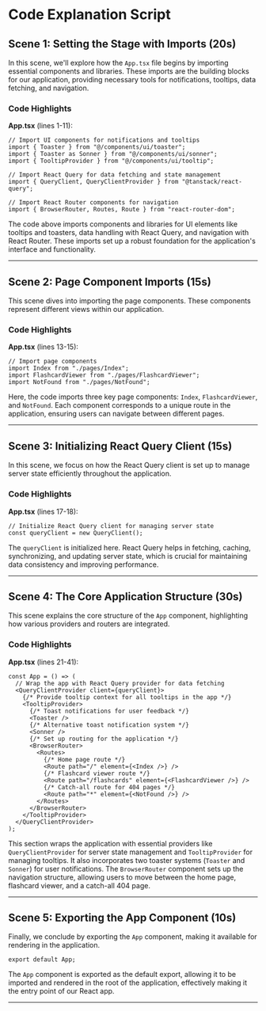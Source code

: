# Code Explanation Script

## Scene 1: Setting the Stage with Imports (20s)

In this scene, we'll explore how the `App.tsx` file begins by importing essential components and libraries. These imports are the building blocks for our application, providing necessary tools for notifications, tooltips, data fetching, and navigation.


### Code Highlights

**App.tsx** (lines 1-11):
```
// Import UI components for notifications and tooltips
import { Toaster } from "@/components/ui/toaster";
import { Toaster as Sonner } from "@/components/ui/sonner";
import { TooltipProvider } from "@/components/ui/tooltip";

// Import React Query for data fetching and state management
import { QueryClient, QueryClientProvider } from "@tanstack/react-query";

// Import React Router components for navigation
import { BrowserRouter, Routes, Route } from "react-router-dom";
```
The code above imports components and libraries for UI elements like tooltips and toasters, data handling with React Query, and navigation with React Router. These imports set up a robust foundation for the application's interface and functionality.



---

## Scene 2: Page Component Imports (15s)

This scene dives into importing the page components. These components represent different views within our application.


### Code Highlights

**App.tsx** (lines 13-15):
```
// Import page components
import Index from "./pages/Index";
import FlashcardViewer from "./pages/FlashcardViewer";
import NotFound from "./pages/NotFound";
```
Here, the code imports three key page components: `Index`, `FlashcardViewer`, and `NotFound`. Each component corresponds to a unique route in the application, ensuring users can navigate between different pages.



---

## Scene 3: Initializing React Query Client (15s)

In this scene, we focus on how the React Query client is set up to manage server state efficiently throughout the application.


### Code Highlights

**App.tsx** (lines 17-18):
```
// Initialize React Query client for managing server state
const queryClient = new QueryClient();
```
The `queryClient` is initialized here. React Query helps in fetching, caching, synchronizing, and updating server state, which is crucial for maintaining data consistency and improving performance.



---

## Scene 4: The Core Application Structure (30s)

This scene explains the core structure of the `App` component, highlighting how various providers and routers are integrated.


### Code Highlights

**App.tsx** (lines 21-41):
```
const App = () => (
  // Wrap the app with React Query provider for data fetching
  <QueryClientProvider client={queryClient}>
    {/* Provide tooltip context for all tooltips in the app */}
    <TooltipProvider>
      {/* Toast notifications for user feedback */}
      <Toaster />
      {/* Alternative toast notification system */}
      <Sonner />
      {/* Set up routing for the application */}
      <BrowserRouter>
        <Routes>
          {/* Home page route */}
          <Route path="/" element={<Index />} />
          {/* Flashcard viewer route */}
          <Route path="/flashcards" element={<FlashcardViewer />} />
          {/* Catch-all route for 404 pages */}
          <Route path="*" element={<NotFound />} />
        </Routes>
      </BrowserRouter>
    </TooltipProvider>
  </QueryClientProvider>
);
```
This section wraps the application with essential providers like `QueryClientProvider` for server state management and `TooltipProvider` for managing tooltips. It also incorporates two toaster systems (`Toaster` and `Sonner`) for user notifications. The `BrowserRouter` component sets up the navigation structure, allowing users to move between the home page, flashcard viewer, and a catch-all 404 page.



---

## Scene 5: Exporting the App Component (10s)

Finally, we conclude by exporting the `App` component, making it available for rendering in the application.

```tsx
export default App;
```
The `App` component is exported as the default export, allowing it to be imported and rendered in the root of the application, effectively making it the entry point of our React app.

---

